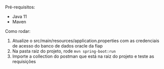 Pré-requisitos:
- Java 11
- Maven

Como rodar:

1. Atualize o src/main/resources/application.properties com as credenciais de acesso do banco de dados oracle da fiap
2. Na pasta raiz do projeto, rode `mvn spring-boot:run`
3. Importe a collection do postman que está na raiz do projeto e teste as requisições

